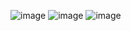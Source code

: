 ![image](https://github.com/ATHARVA-GAWAS/BlackCoffer-Assignment/assets/111885892/f87c036e-fd3f-490d-942a-a866318b210a)
![image](https://github.com/ATHARVA-GAWAS/BlackCoffer-Assignment/assets/111885892/3040606b-ea74-472b-8557-2600637bcb3d)
![image](https://github.com/ATHARVA-GAWAS/BlackCoffer-Assignment/assets/111885892/3353d841-bca5-45a3-817e-d10582641820)
